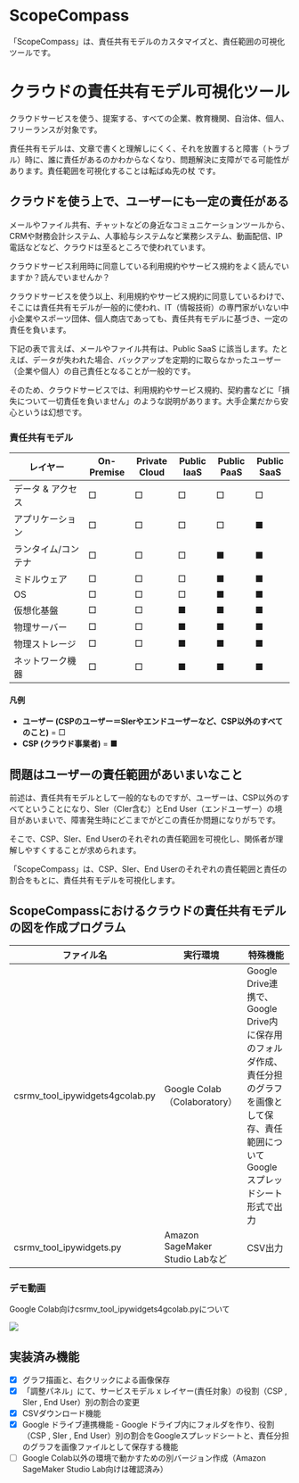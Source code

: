 # ScopeCompass
「ScopeCompass」は、責任共有モデルのカスタマイズと、責任範囲の可視化ツールです。

# クラウドの責任共有モデル可視化ツール
クラウドサービスを使う、提案する、すべての企業、教育機関、自治体、個人、フリーランスが対象です。

責任共有モデルは、文章で書くと理解しにくく、それを放置すると障害（トラブル）時に、誰に責任があるのかわからなくなり、問題解決に支障がでる可能性があります。責任範囲を可視化することは転ばぬ先の杖 です。

## クラウドを使う上で、ユーザーにも一定の責任がある
メールやファイル共有、チャットなどの身近なコミュニケーションツールから、CRMや財務会計システム、人事給与システムなど業務システム、動画配信、IP電話などなど、クラウドは至るところで使われています。

クラウドサービス利用時に同意している利用規約やサービス規約をよく読んでいますか？読んでいませんか？

クラウドサービスを使う以上、利用規約やサービス規約に同意しているわけで、そこには責任共有モデルが一般的に使われ、IT（情報技術）の専門家がいない中小企業やスポーツ団体、個人商店であっても、責任共有モデルに基づき、一定の責任を負います。

下記の表で言えば、メールやファイル共有は、Public SaaS に該当します。たとえば、データが失われた場合、バックアップを定期的に取らなかったユーザー（企業や個人）の自己責任となることが一般的です。

そのため、クラウドサービスでは、利用規約やサービス規約、契約書などに「損失について一切責任を負いません」のような説明があります。大手企業だから安心というは幻想です。

### 責任共有モデル
| レイヤー　　　　　　| On-Premise | Private Cloud | Public IaaS | Public PaaS | Public SaaS |
|--------------------|------------|---------------|-------------|-------------|-------------|
| データ & アクセス   | □   |□      | □    | □    | □    |□
| アプリケーション    | □   |□          | □        | □        | ■          |
| ランタイム/コンテナ | □   |□          | □        | ■          | ■          |
| ミドルウェア       | □    |□         | □        | ■          | ■          |
| OS                | □    |□         | □        | ■          | ■          |
| 仮想化基盤         | □    |□         | ■         | ■          | ■          |
| 物理サーバー       | □    |□         | ■         | ■          | ■          |
| 物理ストレージ     | □    |□         | ■         | ■          | ■          |
| ネットワーク機器   | □    |□         | ■         | ■          | ■          |

#### 凡例
- **ユーザー (CSPのユーザー＝SIerやエンドユーザーなど、CSP以外のすべてのこと)** = □    
- **CSP (クラウド事業者)** = ■  

## 問題はユーザーの責任範囲があいまいなこと
前述は、責任共有モデルとして一般的なものですが、ユーザーは、CSP以外のすべてということになり、SIer（CIer含む）とEnd User（エンドユーザー）の境目があいまいで、障害発生時にどこまでがどこの責任か問題になりがちです。

そこで、CSP、SIer、End Userのそれぞれの責任範囲を可視化し、関係者が理解しやすくすることが求められます。

「ScopeCompass」は、CSP、SIer、End Userのそれぞれの責任範囲と責任の割合をもとに、責任共有モデルを可視化します。

## ScopeCompassにおけるクラウドの責任共有モデルの図を作成プログラム
| ファイル名 | 実行環境 | 特殊機能 |
|---|---|---|
| csrmv_tool_ipywidgets4gcolab.py | Google Colab（Colaboratory）| Google Drive連携で、Google Drive内に保存用のフォルダ作成、責任分担のグラフを画像として保存、責任範囲についてGoogleスプレッドシート形式で出力 |
| csrmv_tool_ipywidgets.py | Amazon SageMaker Studio Labなど | CSV出力 |

### デモ動画
Google Colab向けcsrmv_tool_ipywidgets4gcolab.pyについて

[![](https://img.youtube.com/vi/ANDdb6Znicg/0.jpg)](https://www.youtube.com/watch?v=ANDdb6Znicg)

## 実装済み機能
- [x] グラフ描画と、右クリックによる画像保存
- [x] 「調整パネル」にて、サービスモデル x レイヤー(責任対象）の役割（CSP , SIer , End User）別の割合の変更
- [x] CSVダウンロード機能
- [x] Google ドライブ連携機能 - Google ドライブ内にフォルダを作り、役割（CSP , SIer , End User）別の割合をGoogleスプレッドシートと、責任分担のグラフを画像ファイルとして保存する機能
- [ ] Google Colab以外の環境で動かすための別バージョン作成（Amazon SageMaker Studio Lab向けは確認済み）

